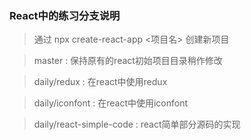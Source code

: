 ### React中的练习分支说明

> 通过  npx create-react-app <项目名> 创建新项目

> master :  保持原有的react初始项目目录稍作修改

> daily/redux : 在react中使用redux

> daily/iconfont : 在react中使用iconfont

> daily/react-simple-code : react简单部分源码的实现

